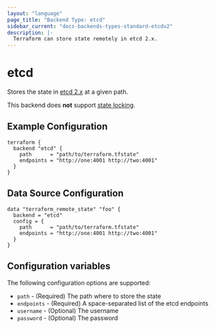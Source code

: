 ```yaml
---
layout: "language"
page_title: "Backend Type: etcd"
sidebar_current: "docs-backends-types-standard-etcdv2"
description: |-
  Terraform can store state remotely in etcd 2.x.
---
```


# etcd

Stores the state in [etcd 2.x](https://coreos.com/etcd/docs/latest/v2/README.html) at a given path.

This backend does **not** support [state locking](/docs/language/state/locking.html).

## Example Configuration

```hcl
terraform {
  backend "etcd" {
    path      = "path/to/terraform.tfstate"
    endpoints = "http://one:4001 http://two:4001"
  }
}
```

## Data Source Configuration

```hcl
data "terraform_remote_state" "foo" {
  backend = "etcd"
  config = {
    path      = "path/to/terraform.tfstate"
    endpoints = "http://one:4001 http://two:4001"
  }
}
```

## Configuration variables

The following configuration options are supported:

 * `path` - (Required) The path where to store the state
 * `endpoints` - (Required) A space-separated list of the etcd endpoints
 * `username` - (Optional) The username
 * `password` - (Optional) The password
